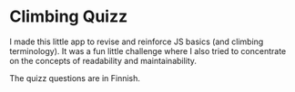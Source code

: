 # Climbing Quizz

I made this little app to revise and reinforce JS basics (and climbing terminology). It was a fun little challenge where I also tried to concentrate on the concepts of readability and maintainability. 

The quizz questions are in Finnish.